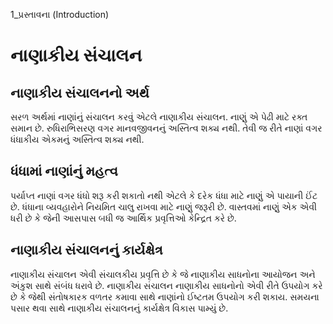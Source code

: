 1_પ્રસ્તાવના
(Introduction)

# નાણાકીય સંચાલન

## નાણાકીય સંચાલનનો અર્થ

સરળ અર્થમાં નાણાંનું સંચાલન કરવું એટલે નાણાકીય સંચાલન. નાણું એ પેઢી માટે રક્ત સમાન છે. રુધિરાભિસરણ વગર માનવજીવનનું અસ્તિત્વ શક્ય નથી. તેવી જ રીતે નાણાં વગર ધંધાકીય એકમનું અસ્તિત્વ શક્ય નથી.

## ધંધામાં નાણાંનું મહત્વ

પર્યાપ્ત નાણાં વગર ધંધો શરૂ કરી શકાતો નથી એટલે કે દરેક ધંધા માટે નાણું એ પાયાની ઈંટ છે. ધંધાના વ્યવહારોને નિયમિત ચાલુ રાખવા માટે નાણું જરૂરી છે. વાસ્તવમાં નાણું એક એવી ધરી છે કે જેની આસપાસ બધી જ આર્થિક પ્રવૃત્તિઓ કેન્દ્રિત કરે છે.

## નાણાકીય સંચાલનનું કાર્યક્ષેત્ર

નાણાકીય સંચાલન એવી સંચાલકીય પ્રવૃત્તિ છે કે જે નાણાકીય સાધનોના આયોજન અને અંકુશ સાથે સંબંધ ધરાવે છે. નાણાકીય સંચાલન નાણાકીય સાધનોનો એવી રીતે ઉપયોગ કરે છે કે જેથી સંતોષકારક વળતર કમાવા સાથે નાણાંનો ઈષ્ટતમ ઉપયોગ કરી શકાય. સમયના પસાર થવા સાથે નાણાકીય સંચાલનનું કાર્યક્ષેત્ર વિકાસ પામ્યું છે.
